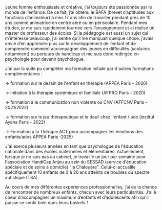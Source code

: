 ﻿
Jeune femme enthousiaste et créative, j’ai toujours été passionnée par le monde de l’enfance. De ce fait, j’ai obtenu le BAFA (brevet d’aptitudes aux fonctions d’animateur) à mes 17 ans afin de travailler pendant près de 10 ans comme animatrice en centre aéré ou en périscolaire. Pendant mes études, je me suis rapidement tournée vers l’enseignement et ai réalisé un master de professeur des écoles. Si la pédagogie est aussi un sujet qui m’intéresse beaucoup, j’ai sentie qu’il me manquait quelque chose. j’avais envie d’en apprendre plus sur le développement de l’enfant et de comprendre comment accompagner des jeunes en difficultés (scolaires notamment) ou porteurs de handicap et me suis donc redirigée en psychologie pour devenir psychologue. 

 

J'ai par la suite pu compléter ma formation initiale par d'autres formations complémentaires  :

-> formation sur le dessin de l'enfant en thérapie (APPEA Paris - 2020) 

-> initiation à la thérapie systémique et familiale (AFPRO Paris - 2020) 

-> formation à la communication non violente ou CNV (AFFCNV Paris - 2021/2022) 

-> formation sur le jeu thérapeutique et le deuil chez l'enfant / ado (institut Ayana Paris - 2022) 

-> Formation à la Thérapie ACT pour accompagner les émotions des enfants/ados APPEA Paris -2025)

 

J'ai exercé plusieurs années en tant que psychologue de l'éducation nationale dans des écoles maternelles et élémentaires. Actuellement, lorsque je ne suis pas au cabinet, je travaille un jour par semaine pour l'association HandiCap'Anjou au sein du SESSAD (service d'éducation spéciale et de soins à domicile) "la Chalouère". Celui-ci accueille spécifiquement 10 enfants de 0 à 20 ans atteints de troubles du spectre autistique (TSA). 

 

Au cours de mes différentes expériences professionnelles, j’ai eu la chance de rencontrer de nombreux enfants, chacun avec leurs particularités. J’ai à coeur d’accompagner un maximum d’enfants et d’adolescents afin qu'il puisse se sentir bien dans leurs baskets !



